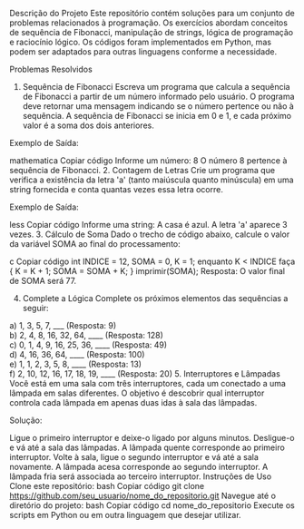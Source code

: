 Descrição do Projeto
Este repositório contém soluções para um conjunto de problemas relacionados à programação. Os exercícios abordam conceitos de sequência de Fibonacci, manipulação de strings, lógica de programação e raciocínio lógico. Os códigos foram implementados em Python, mas podem ser adaptados para outras linguagens conforme a necessidade.

Problemas Resolvidos
1. Sequência de Fibonacci
Escreva um programa que calcula a sequência de Fibonacci a partir de um número informado pelo usuário. O programa deve retornar uma mensagem indicando se o número pertence ou não à sequência. A sequência de Fibonacci se inicia em 0 e 1, e cada próximo valor é a soma dos dois anteriores.

Exemplo de Saída:

mathematica
Copiar código
Informe um número: 8
O número 8 pertence à sequência de Fibonacci.
2. Contagem de Letras
Crie um programa que verifica a existência da letra 'a' (tanto maiúscula quanto minúscula) em uma string fornecida e conta quantas vezes essa letra ocorre.

Exemplo de Saída:

less
Copiar código
Informe uma string: A casa é azul.
A letra 'a' aparece 3 vezes.
3. Cálculo de Soma
Dado o trecho de código abaixo, calcule o valor da variável SOMA ao final do processamento:

c
Copiar código
int INDICE = 12, SOMA = 0, K = 1;
enquanto K < INDICE faça {
    K = K + 1;
    SOMA = SOMA + K;
}
imprimir(SOMA);
Resposta: O valor final de SOMA será 77.

4. Complete a Lógica
Complete os próximos elementos das sequências a seguir:

a) 1, 3, 5, 7, ___ (Resposta: 9)\
b) 2, 4, 8, 16, 32, 64, ____ (Resposta: 128)\
c) 0, 1, 4, 9, 16, 25, 36, ____ (Resposta: 49)\
d) 4, 16, 36, 64, ____ (Resposta: 100)\
e) 1, 1, 2, 3, 5, 8, ____ (Resposta: 13)\
f) 2, 10, 12, 16, 17, 18, 19, ____ (Resposta: 20)
5. Interruptores e Lâmpadas
Você está em uma sala com três interruptores, cada um conectado a uma lâmpada em salas diferentes. O objetivo é descobrir qual interruptor controla cada lâmpada em apenas duas idas à sala das lâmpadas.

Solução:

Ligue o primeiro interruptor e deixe-o ligado por alguns minutos.
Desligue-o e vá até a sala das lâmpadas. A lâmpada quente corresponde ao primeiro interruptor.
Volte à sala, ligue o segundo interruptor e vá até a sala novamente. A lâmpada acesa corresponde ao segundo interruptor.
A lâmpada fria será associada ao terceiro interruptor.
Instruções de Uso
Clone este repositório:
bash
Copiar código
git clone https://github.com/seu_usuario/nome_do_repositorio.git
Navegue até o diretório do projeto:
bash
Copiar código
cd nome_do_repositorio
Execute os scripts em Python ou em outra linguagem que desejar utilizar.
